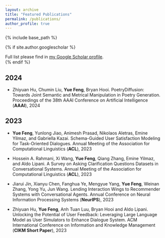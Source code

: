 ```yaml
---
layout: archive
title: "Featured Publications"
permalink: /publications/
author_profile: true
---
```


{% include base_path %}


{% if site.author.googlescholar %}
  <div class="wordwrap">Full list please find in <a href="{{site.author.googlescholar}}">my Google Scholar profile</a>.</div>
{% endif %}


## 2024

- Zhiyuan Hu, Chumin Liu, **Yue Feng**, Bryan Hooi. PoetryDiffusion: Towards Joint Semantic and Metrical Manipulation in Poetry Generation. Proceedings of the 38th AAAI Conference on Artificial Intelligence (**AAAI**), 2024

## 2023

- **Yue Feng**, Yunlong Jiao, Animesh Prasad, Nikolaos Aletras, Emine Yilmaz, and Gabriella Kazai. Schema-Guided User Satisfaction Modeling for Task-Oriented Dialogues. Annual Meeting of the Association for Computational Linguistics (**ACL**), 2023

- Hossein A. Rahmani, Xi Wang, **Yue Feng**, Qiang Zhang, Emine Yilmaz, and Aldo Lipani. A Survey on Asking Clarification Questions Datasets in Conversational Systems. Annual Meeting of the Association for Computational Linguistics (**ACL**), 2023

- Jiarui Jin, Xianyu Chen, Fanghua Ye, Mengyue Yang, **Yue Feng**, Weinan Zhang, Yong Yu, Jun Wang. Lending Interaction Wings to Recommender Systems with Conversational Agents. Annual Conference on Neural Information Processing Systems (**NeurIPS**), 2023

- Zhiyuan Hu, **Yue Feng**, Anh Tuan Luu, Bryan Hooi and Aldo Lipani. Unlocking the Potential of User Feedback: Leveraging Large Language Model as User Simulators to Enhance Dialogue System. ACM International Conference on Information and Knowledge Management (**CIKM Short Paper**), 2023





<!-- New style rendering if publication categories are defined -->
<!-- {% if site.publication_category %}
  {% for category in site.publication_category  %}
    {% assign title_shown = false %}
    {% for post in site.publications reversed %}
      {% if post.category != category[0] %}
        {% continue %}
      {% endif %}
      {% unless title_shown %}
        <h2>{{ category[1].title }}</h2><hr />
        {% assign title_shown = true %}
      {% endunless %}
      {% include archive-single.html %}
    {% endfor %}
  {% endfor %}
{% else %}
  {% for post in site.publications reversed %}
    {% include archive-single.html %}
  {% endfor %}
{% endif %} -->




